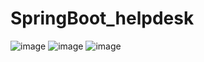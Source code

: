 # SpringBoot_helpdesk

![image](https://user-images.githubusercontent.com/32282846/138618545-77581431-4716-4a50-9e47-d6f3aacb0a93.png)
![image](https://user-images.githubusercontent.com/32282846/139159699-bbbba3d1-64b9-4fa9-be72-4e296f9b945c.png)
![image](https://user-images.githubusercontent.com/32282846/139159740-90bee246-cd16-41bf-8c1b-5b7778529cdf.png)
